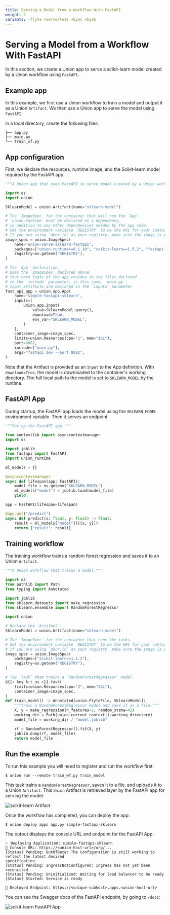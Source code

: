 ```yaml
---
title: Serving a Model from a Workflow With FastAPI
weight: 2
variants: -flyte +serverless +byoc +byok
---
```


# Serving a Model from a Workflow With FastAPI

In this section, we create a Union app to serve a scikit-learn model created by a Union workflow
using `FastAPI`.

## Example app

In this example, we first use a Union workflow to train a model and output it as a Union `Artifact`.
We then use a Union app to serve the model using `FastAPI`.

In a local directory, create the following files:

```shell
├── app.py
├── main.py
└── train_wf.py
```


## App configuration

First, we declare the resources, runtime image, and the Scikit-learn model required
by the FastAPI app.

```python
"""A Union app that uses FastAPI to serve model created by a Union workflow."""

import os
import union

SklearnModel = union.Artifact(name="sklearn-model")

# The `ImageSpec` for the container that will run the `App`.
# `union-runtime` must be declared as a dependency,
# in addition to any other dependencies needed by the app code.
# Set the environment variable `REGISTRY` to be the URI for your container registry.
# If you are using `ghcr.io` as your registry, make sure the image is public.
image_spec = union.ImageSpec(
    name="union-serve-sklearn-fastapi",
    packages=["union-runtime>=0.1.10", "scikit-learn==1.5.2", "fastapi[standard]"],
    registry=os.getenv("REGISTRY"),
)

# The `App` declaration.
# Uses the `ImageSpec` declared above.
# Your core logic of the app resides in the files declared
# in the `include` parameter, in this case, `main.py`.
# Input artifacts are declared in the `inputs` parameter
fast_api_app = union.app.App(
    name="simple-fastapi-sklearn",
    inputs=[
        union.app.Input(
            value=SklearnModel.query(),
            download=True,
            env_var="SKLEARN_MODEL",
        )
    ],
    container_image=image_spec,
    limits=union.Resources(cpu="1", mem="1Gi"),
    port=8082,
    include=["main.py"],
    args="fastapi dev --port 8082",
)
```


Note that the Artifact is provided as an `Input` to the App definition. With `download=True`,
the model is downloaded to the container's working directory. The full local path to the
model is set to `SKLEARN_MODEL` by the runtime.

## FastAPI App

During startup, the FastAPI app loads the model using the `SKLEARN_MODEL` environment
variable. Then it serves an endpoint

```python
"""Set up the FastAPI app."""

from contextlib import asynccontextmanager
import os

import joblib
from fastapi import FastAPI
import union_runtime

ml_models = {}

@asynccontextmanager
async def lifespan(app: FastAPI):
    model_file = os.getenv("SKLEARN_MODEL")
    ml_models["model"] = joblib.load(model_file)
    yield

app = FastAPI(lifespan=lifespan)

@app.get("/predict")
async def predict(x: float, y: float) -> float:
    result = ml_models["model"]([[x, y]])
    return {"result": result}
```


## Training workflow

The training workflow trains a random forest regression and saves it to an Union
`Artifact`.

```python
"""A Union workflow that trains a model."""

import os
from pathlib import Path
from typing import Annotated

import joblib
from sklearn.datasets import make_regression
from sklearn.ensemble import RandomForestRegressor

import union

# Declare the `Artifact`.
SklearnModel = union.Artifact(name="sklearn-model")

# The `ImageSpec` for the container that runs the tasks.
# Set the environment variable `REGISTRY` to be the URI for your container registry.
# If you are using `ghcr.io` as your registry, make sure the image is public.
image_spec = union.ImageSpec(
    packages=["scikit-learn==1.5.2"],
    registry=os.getenv("REGISTRY"),
)

# The `task` that trains a `RandomForestRegressor` model.
@{{< key kit_as >}}.task(
    limits=union.Resources(cpu="2", mem="2Gi"),
    container_image=image_spec,
)
def train_model() -> Annotated[union.FlyteFile, SklearnModel]:
    """Train a RandomForestRegressor model and save it as a file."""
    X, y = make_regression(n_features=2, random_state=42)
    working_dir = Path(union.current_context().working_directory)
    model_file = working_dir / "model.joblib"

    rf = RandomForestRegressor().fit(X, y)
    joblib.dump(rf, model_file)
    return model_file
```


## Run the example

To run this example you will need to register and run the workflow first:

```shell
$ union run --remote train_wf.py train_model
```


This task trains a `RandomForestRegressor`, saves it to a file, and uploads it to
a Union `Artifact`. This `Union` Artifact is retrieved layer by the FastAPI app for
serving the model.

![scikit-learn Artifact](/_static/images/user-guide/core-concepts/serving/fastapi-sklearn/sklearn-artifact.png)

Once the workflow has completed, you can deploy the app:

```shell
$ union deploy apps app.py simple-fastapi-sklearn
```


The output displays the console URL and endpoint for the FastAPI App:

```shell
✨ Deploying Application: simple-fastapi-sklearn
🔎 Console URL: https://<union-host-url>/org/...
[Status] Pending: OutOfDate: The Configuration is still working to reflect the latest desired
specification.
[Status] Pending: IngressNotConfigured: Ingress has not yet been reconciled.
[Status] Pending: Uninitialized: Waiting for load balancer to be ready
[Status] Started: Service is ready

🚀 Deployed Endpoint: https://<unique-subhost>.apps.<union-host-url>
```


You can see the Swagger docs of the FastAPI endpoint, by going to `/docs`:

![scikit-learn FastAPI App](/_static/images/user-guide/core-concepts/serving/fastapi-sklearn/sklearn-fastapi.png)
